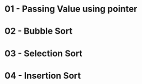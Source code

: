 <h1> 01 - Passing Value using pointer </h1>
<h1> 02 - Bubble Sort </h1>
<h1> 03 - Selection Sort </h1>
<h1> 04 - Insertion Sort </h1>
